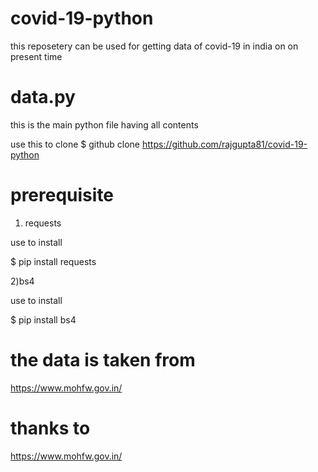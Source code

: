 # covid-19-python

this reposetery can be used for getting data of covid-19 in india on on present time

# data.py
this is the main python file having all contents

use this to clone
$ github clone https://github.com/rajgupta81/covid-19-python

# prerequisite
1) requests  

use to install

$ pip install requests

2)bs4

use to install

$ pip install bs4

# the data is taken from
https://www.mohfw.gov.in/

# thanks to
https://www.mohfw.gov.in/
